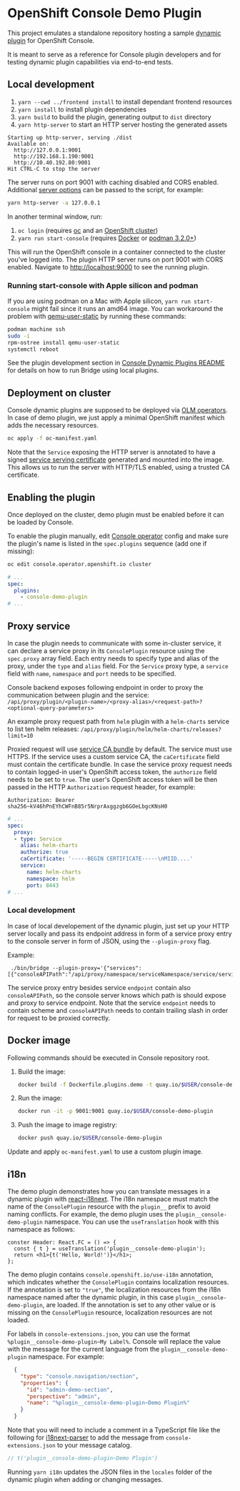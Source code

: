 # OpenShift Console Demo Plugin

This project emulates a standalone repository hosting a sample
[dynamic plugin](/frontend/packages/console-dynamic-plugin-sdk/README.md) for OpenShift Console.

It is meant to serve as a reference for Console plugin developers and for testing dynamic plugin
capabilities via end-to-end tests.

## Local development

1. `yarn --cwd ../frontend install` to install dependant frontend resources
2. `yarn install` to install plugin dependencies
3. `yarn build` to build the plugin, generating output to `dist` directory
4. `yarn http-server` to start an HTTP server hosting the generated assets

```
Starting up http-server, serving ./dist
Available on:
  http://127.0.0.1:9001
  http://192.168.1.190:9001
  http://10.40.192.80:9001
Hit CTRL-C to stop the server
```

The server runs on port 9001 with caching disabled and CORS enabled. Additional
[server options](https://github.com/http-party/http-server#available-options) can be passed to
the script, for example:

```sh
yarn http-server -a 127.0.0.1
```

In another terminal window, run:

1. `oc login` (requires [oc](https://console.redhat.com/openshift/downloads) and an [OpenShift cluster](https://console.redhat.com/openshift/create))
2. `yarn run start-console` (requires [Docker](https://www.docker.com) or [podman 3.2.0+](https://podman.io))

This will run the OpenShift console in a container connected to the cluster
you've logged into. The plugin HTTP server runs on port 9001 with CORS enabled.
Navigate to <http://localhost:9000> to see the running plugin.

### Running start-console with Apple silicon and podman

If you are using podman on a Mac with Apple silicon, `yarn run start-console`
might fail since it runs an amd64 image. You can workaround the problem with
[qemu-user-static](https://github.com/multiarch/qemu-user-static) by running
these commands:

```bash
podman machine ssh
sudo -i
rpm-ostree install qemu-user-static
systemctl reboot
```

See the plugin development section in
[Console Dynamic Plugins README](/frontend/packages/console-dynamic-plugin-sdk/README.md) for details
on how to run Bridge using local plugins.

## Deployment on cluster

Console dynamic plugins are supposed to be deployed via [OLM operators](https://github.com/operator-framework).
In case of demo plugin, we just apply a minimal OpenShift manifest which adds the necessary resources.

```sh
oc apply -f oc-manifest.yaml
```

Note that the `Service` exposing the HTTP server is annotated to have a signed
[service serving certificate](https://access.redhat.com/documentation/en-us/openshift_container_platform/4.9/html/security_and_compliance/configuring-certificates#add-service-serving)
generated and mounted into the image. This allows us to run the server with HTTP/TLS enabled, using
a trusted CA certificate.

## Enabling the plugin

Once deployed on the cluster, demo plugin must be enabled before it can be loaded by Console.

To enable the plugin manually, edit [Console operator](https://github.com/openshift/console-operator)
config and make sure the plugin's name is listed in the `spec.plugins` sequence (add one if missing):

```sh
oc edit console.operator.openshift.io cluster
```

```yaml
# ...
spec:
  plugins:
    - console-demo-plugin
# ...
```

## Proxy service

In case the plugin needs to communicate with some in-cluster service, it can
declare a service proxy in its `ConsolePlugin` resource using the
`spec.proxy` array field. Each entry needs to specify type and alias of the proxy, under the `type` and `alias` field. For the `Service` proxy type, a `service` field with `name`, `namespace` and `port`
needs to be specified.

Console backend exposes following endpoint in order to proxy the communication
between plugin and the service:
`/api/proxy/plugin/<plugin-name>/<proxy-alias>/<request-path>?<optional-query-parameters>`

An example proxy request path from `helm` plugin with a `helm-charts` service to list ten helm releases:
`/api/proxy/plugin/helm/helm-charts/releases?limit=10`

Proxied request will use [service CA bundle](https://access.redhat.com/documentation/en-us/openshift_container_platform/4.9/html/security_and_compliance/certificate-types-and-descriptions#cert-types-service-ca-certificates) by default. The service must use HTTPS.
If the service uses a custom service CA, the `caCertificate` field
must contain the certificate bundle. In case the service proxy request
needs to contain logged-in user's OpenShift access token, the `authorize`
field needs to be set to `true`. The user's OpenShift access token will be
then passed in the HTTP `Authorization` request header, for example:

`Authorization: Bearer sha256~kV46hPnEYhCWFnB85r5NrprAxggzgb6GOeLbgcKNsH0`

```yaml
# ...
spec:
  proxy:
  - type: Service
    alias: helm-charts
    authorize: true
    caCertificate: '-----BEGIN CERTIFICATE-----\nMIID....'
    service:
      name: helm-charts
      namespace: helm
      port: 8443
# ...
```

### Local development

In case of local developement of the dynamic plugin, just set up your
HTTP server locally and pass its endpoint address in form of a service proxy
entry to the console server in form of JSON, using the `--plugin-proxy` flag.

Example:

```
 ./bin/bridge --plugin-proxy='{"services":[{"consoleAPIPath":"/api/proxy/namespace/serviceNamespace/service/serviceName:9991/","endpoint":"http://localhost:8080"}]}'
```

The service proxy entry besides service `endpoint` contain also `consoleAPIPath`, so the console server knows which path is should expose and proxy to service endpoint.
Note that the service `endpoint` needs to contain scheme and `consoleAPIPath` needs to contain trailing slash in order for request to be proxied correctly.

## Docker image

Following commands should be executed in Console repository root.

1. Build the image:

   ```sh
   docker build -f Dockerfile.plugins.demo -t quay.io/$USER/console-demo-plugin .
   ```

2. Run the image:

   ```sh
   docker run -it -p 9001:9001 quay.io/$USER/console-demo-plugin
   ```

3. Push the image to image registry:

   ```sh
   docker push quay.io/$USER/console-demo-plugin
   ```

Update and apply `oc-manifest.yaml` to use a custom plugin image.

## i18n

The demo plugin demonstrates how you can translate messages in a dynamic plugin
with [react-i18next](https://react.i18next.com/). The i18n namespace must match
the name of the `ConsolePlugin` resource with the `plugin__` prefix to avoid
naming conflicts. For example, the demo plugin uses the
`plugin__console-demo-plugin` namespace. You can use the `useTranslation` hook
with this namespace as follows:

```tsx
conster Header: React.FC = () => {
  const { t } = useTranslation('plugin__console-demo-plugin');
  return <h1>{t('Hello, World!')}</h1>;
};
```

The demo plugin contains `console.openshift.io/use-i18n` annotation, which
indicates whether the `ConsolePlugin` contains localization resources.
If the annotation is set to `"true"`, the localization resources from
the i18n namespace named after the dynamic plugin, in this case `plugin__console-demo-plugin`,
are loaded. If the annotation is set to any other value or is missing on the `ConsolePlugin`
resource, localization resources are not loaded.

For labels in `console-extensions.json`, you can use the format
`%plugin__console-demo-plugin~My Label%`. Console will replace the value with
the message for the current language from the `plugin__console-demo-plugin`
namespace. For example:

```json
  {
    "type": "console.navigation/section",
    "properties": {
      "id": "admin-demo-section",
      "perspective": "admin",
      "name": "%plugin__console-demo-plugin~Demo Plugin%"
    }
  }
```

Note that you will need to include a comment in a TypeScript file like the
following for [i18next-parser](https://github.com/i18next/i18next-parser) to
add the message from `console-extensions.json` to your message catalog.

```ts
// t('plugin__console-demo-plugin~Demo Plugin')
```

Running `yarn i18n` updates the JSON files in the `locales` folder of the
dynamic plugin when adding or changing messages.
